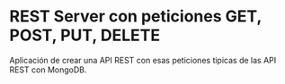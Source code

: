 # REST Server con peticiones GET, POST, PUT, DELETE

Aplicación de crear una API REST con esas peticiones tipicas de las API REST con MongoDB.
